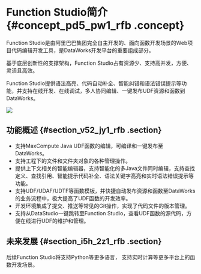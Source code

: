 # Function Studio简介 {#concept_pd5_pw1_rfb .concept}

Function Studio是由阿里巴巴集团完全自主开发的、面向函数开发场景的Web项目代码编辑开发工具，是DataWorks开发平台的重要组成部分。

基于底层创新性的支撑架构，Function Studio占有资源少、支持高并发，方便、灵活且高效。

Function Studio提供语法高亮、代码自动补全、智能纠错和语法错误提示等功能，并支持在线开发、在线调试，多人协同编辑、一键发布UDF资源和函数到DataWorks。

![](http://static-aliyun-doc.oss-cn-hangzhou.aliyuncs.com/assets/img/41630/156264639221513_zh-CN.png)

## 功能概述 {#section_v52_jy1_rfb .section}

-   支持MaxCompute Java UDF函数的编辑，可编译和一键发布至DataWorks。
-   支持工程下的文件和文件夹对象的各种管理操作。
-   提供上下文相关的智能编辑器，支持智能化的多Java文件同时编辑，支持查找定义、查找引用、智能提示代码补全、语法关键字高亮和实时语法错误提示等功能。
-   支持UDF/UDAF/UDTF等函数模板，并快捷自动发布资源和函数至DataWorks的业务流程中，极大提高了UDF函数的开发效率。
-   开发环境集成了提交、推送等常见的Git操作，实现了代码文件的版本管理。
-   支持从DataStudio一键跳转至Function Studio，查看UDF函数的源代码，方便在线进行UDF的维护和管理。

## 未来发展 {#section_i5h_2z1_rfb .section}

后续Function Studio将支持Python等更多语言， 支持实时计算等更多平台上的函数开发场景。

